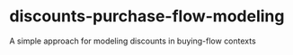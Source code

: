# discounts-purchase-flow-modeling
A simple approach for modeling discounts in buying-flow contexts 
